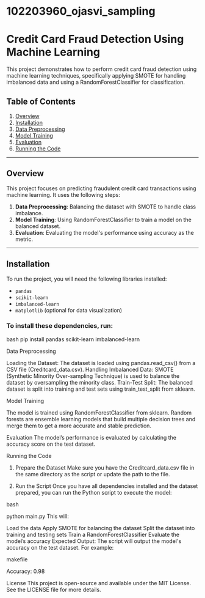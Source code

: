 # 102203960_ojasvi_sampling

# Credit Card Fraud Detection Using Machine Learning

This project demonstrates how to perform credit card fraud detection using machine learning techniques, specifically applying SMOTE for handling imbalanced data and using a RandomForestClassifier for classification.

## Table of Contents
1. [Overview](#overview)
2. [Installation](#installation)
3. [Data Preprocessing](#data-preprocessing)
4. [Model Training](#model-training)
5. [Evaluation](#evaluation)
6. [Running the Code](#running-the-code)

---

## Overview

This project focuses on predicting fraudulent credit card transactions using machine learning. It uses the following steps:

1. **Data Preprocessing**: Balancing the dataset with SMOTE to handle class imbalance.
2. **Model Training**: Using RandomForestClassifier to train a model on the balanced dataset.
3. **Evaluation**: Evaluating the model's performance using accuracy as the metric.

---

## Installation

To run the project, you will need the following libraries installed:

- `pandas`
- `scikit-learn`
- `imbalanced-learn`
- `matplotlib` (optional for data visualization)

### To install these dependencies, run:
bash
pip install pandas scikit-learn imbalanced-learn


Data Preprocessing

Loading the Dataset: The dataset is loaded using pandas.read_csv() from a CSV file (Creditcard_data.csv).
Handling Imbalanced Data: SMOTE (Synthetic Minority Over-sampling Technique) is used to balance the dataset by oversampling the minority class.
Train-Test Split: The balanced dataset is split into training and test sets using train_test_split from sklearn.


Model Training

The model is trained using RandomForestClassifier from sklearn. Random forests are ensemble learning models that build multiple decision trees and merge them to get a more accurate and stable prediction.

Evaluation
The model’s performance is evaluated by calculating the accuracy score on the test dataset.

Running the Code
1. Prepare the Dataset
Make sure you have the Creditcard_data.csv file in the same directory as the script or update the path to the file.

2. Run the Script
Once you have all dependencies installed and the dataset prepared, you can run the Python script to execute the model:

bash

python main.py
This will:

Load the data
Apply SMOTE for balancing the dataset
Split the dataset into training and testing sets
Train a RandomForestClassifier
Evaluate the model’s accuracy
Expected Output:
The script will output the model's accuracy on the test dataset. For example:

makefile

Accuracy: 0.98

License
This project is open-source and available under the MIT License. See the LICENSE file for more details.

